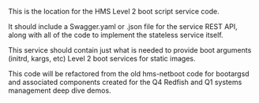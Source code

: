 This is the location for the HMS Level 2 boot script service code.

It should include a Swagger.yaml or .json file for the service REST API,
along with all of the code to implement the stateless service itself.

This service should contain just what is needed to provide boot arguments (initrd, kargs, etc) Level 2 boot services for static 
images.

This code will be refactored from the old hms-netboot code for bootargsd and associated components created for the Q4 Redfish and Q1 
systems management deep dive demos.

